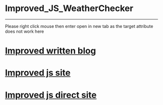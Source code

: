 # Improved_JS_WeatherChecker
---------------------------------------------------------------------------------------------

Please right click mouse then enter open in new tab as the target attribute does not work here


<h1><a href="https://medium.com/@seriouslydudelma/re-submitted-javascript-proj-1b146c8434a3" target="_blank"> Improved written blog </a></h1>
<h1><a href="https://github.com/scorpiofishingicecoffee/ImprovedJSWeatherChecker.github.io.git" target="_blank"> Improved js site </a> </h1>
<h1><a href="https://github.com/scorpiofishingicecoffee/ImprovedJSWeatherChecker.github.io"> Improved js direct site</a> </h1>
